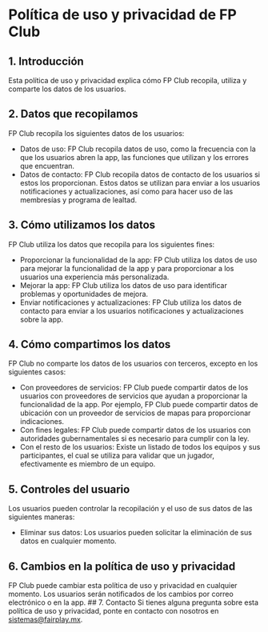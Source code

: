 # Política de uso y privacidad de FP Club
## 1. Introducción
Esta política de uso y privacidad explica cómo FP Club recopila, utiliza y comparte los datos de los usuarios.
## 2. Datos que recopilamos
FP Club recopila los siguientes datos de los usuarios:
* Datos de uso: FP Club recopila datos de uso, como la frecuencia con la que los usuarios abren la app, las funciones que utilizan y los errores que encuentran.
* Datos de contacto: FP Club recopila datos de contacto de los usuarios si estos los proporcionan. Estos datos se utilizan para enviar a los usuarios notificaciones y actualizaciones, así como para hacer uso de las membresías y programa de lealtad.
## 3. Cómo utilizamos los datos
FP Club utiliza los datos que recopila para los siguientes fines:
* Proporcionar la funcionalidad de la app: FP Club utiliza los datos de uso para mejorar la funcionalidad de la app y para proporcionar a los usuarios una experiencia más personalizada.
* Mejorar la app: FP Club utiliza los datos de uso para identificar problemas y oportunidades de mejora.
* Enviar notificaciones y actualizaciones: FP Club utiliza los datos de contacto para enviar a los usuarios notificaciones y actualizaciones sobre la app.
## 4. Cómo compartimos los datos
FP Club no comparte los datos de los usuarios con terceros, excepto en los siguientes casos:
* Con proveedores de servicios: FP Club puede compartir datos de los usuarios con proveedores de servicios que ayudan a proporcionar la funcionalidad de la app. Por ejemplo, FP Club puede compartir datos de ubicación con un proveedor de servicios de mapas para proporcionar indicaciones.
* Con fines legales: FP Club puede compartir datos de los usuarios con autoridades gubernamentales si es necesario para cumplir con la ley.
* Con el resto de los usuarios: Existe un listado de todos los equipos y sus participantes, el cual se utiliza para validar que un jugador, efectivamente es miembro de un equipo. 
## 5. Controles del usuario
Los usuarios pueden controlar la recopilación y el uso de sus datos de las siguientes maneras:
* Eliminar sus datos: Los usuarios pueden solicitar la eliminación de sus datos en cualquier momento.
## 6. Cambios en la política de uso y privacidad
FP Club puede cambiar esta política de uso y privacidad en cualquier momento. Los usuarios serán notificados de los cambios por correo electrónico o en la app.
## 7. Contacto
Si tienes alguna pregunta sobre esta política de uso y privacidad, ponte en contacto con nosotros en sistemas@fairplay.mx.
